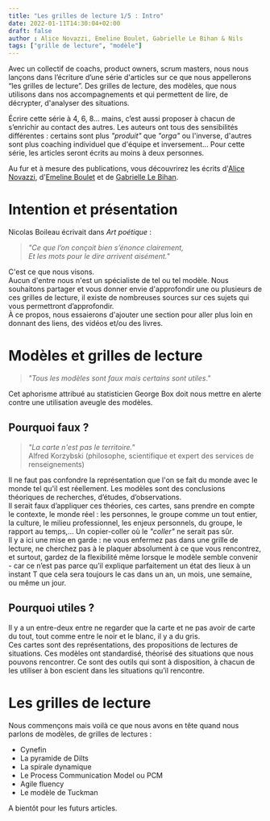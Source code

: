 ```yaml
---
title: "Les grilles de lecture 1/5 : Intro"
date: 2022-01-11T14:30:04+02:00
draft: false
author : Alice Novazzi, Emeline Boulet, Gabrielle Le Bihan & Nils
tags: ["grille de lecture", "modèle"]
---
```


Avec un collectif de coachs, product owners, scrum masters, nous nous lançons dans l’écriture d’une série d'articles sur ce que nous appellerons “les grilles de lecture”. Des grilles de lecture, des modèles, que nous utilisons dans nos accompagnements et qui permettent de lire, de décrypter, d'analyser des situations.

Écrire cette série à 4, 6, 8... mains, c’est aussi proposer à chacun de s’enrichir au contact des autres. Les auteurs ont tous des sensibilités différentes : certains sont plus *"produit"* que *"orga"* ou l'inverse, d'autres sont plus coaching individuel que d'équipe et inversement…
Pour cette série, les articles seront écrits au moins à deux personnes.

Au fur et à mesure des publications, vous découvrirez les écrits d'[Alice Novazzi](https://www.linkedin.com/in/alicenovazzi/), d'[Emeline Boulet](https://www.linkedin.com/in/emelineboulet/) et de [Gabrielle Le Bihan](https://www.linkedin.com/in/gabriellelebihan/).

# Intention et présentation

Nicolas Boileau écrivait dans *Art poétique* :  

> *"Ce que l’on conçoit bien s’énonce clairement,  
Et les mots pour le dire arrivent aisément."*  

C'est ce que nous visons.  
Aucun d'entre nous n'est un spécialiste de tel ou tel modèle. Nous souhaitons partager et vous donner envie d'approfondir une ou plusieurs de ces grilles de lecture, il existe de nombreuses sources sur ces sujets qui vous permettront d’approfondir.  
À ce propos, nous essaierons d'ajouter une section pour aller plus loin en donnant des liens, des vidéos et/ou des livres.

# Modèles et grilles de lecture

>*"Tous les modèles sont faux mais certains sont utiles."*  

Cet aphorisme attribué au statisticien George Box doit nous mettre en alerte contre une utilisation aveugle des modèles.

## Pourquoi faux ?
> *"La carte n'est pas le territoire."*  
Alfred Korzybski (philosophe, scientifique et expert des services de renseignements)  

Il ne faut pas confondre la représentation que l'on se fait du monde avec le monde tel qu'il est réellement.
Les modèles sont des conclusions théoriques de recherches, d’études, d’observations.  
Il serait faux d’appliquer ces théories, ces cartes, sans prendre en compte le contexte, le monde réel : les personnes, le groupe comme un tout entier, la culture, le milieu professionnel, les enjeux personnels, du groupe, le rapport au temps,... Un copier-coller où le *"coller"* ne serait pas sûr.  
Il y a ici une mise en garde : ne vous enfermez pas dans une grille de lecture, ne cherchez pas à le plaquer absolument à ce que vous rencontrez, et surtout, gardez de la flexibilité même lorsque le modèle semble convenir - car ce n’est pas parce qu’il explique parfaitement un état des lieux à un instant T que cela sera toujours le cas dans un an, un mois, une semaine, ou même un jour.

## Pourquoi utiles ?
Il y a un entre-deux entre ne regarder que la carte et ne pas avoir de carte du tout, tout comme entre le noir et le blanc, il y a du gris.  
Ces cartes sont des représentations, des propositions de lectures de situations. Ces modèles ont standardisé, théorisé des situations que nous pouvons rencontrer. Ce sont des outils qui sont à disposition, à chacun de les utiliser à bon escient dans les situations qu’il rencontre.

# Les grilles de lecture

Nous commençons mais voilà ce que nous avons en tête quand nous parlons de modèles, de grilles de lectures :  

- Cynefin  
- La pyramide de Dilts  
- La spirale dynamique 
- Le Process Communication Model ou PCM   
- Agile fluency  
- Le modèle de Tuckman  

A bientôt pour les futurs articles.

